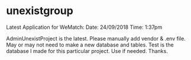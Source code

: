 # unexistgroup

Latest Application for WeMatch:
  Date: 24/09/2018
  Time: 1:37pm
  
  AdminUnexistProject is the latest.
  Please manually add vendor & .env file.
  May or may not need to make a new database and tables.
  Test is the database I made for this particular project. Use if needed.
  Thanks.

